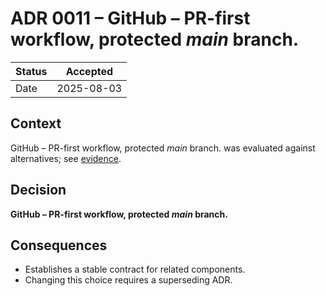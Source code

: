 # ADR 0011 – GitHub – PR-first workflow, protected *main* branch.

| Status | Accepted |
|--------|----------|
| Date   | 2025-08-03 |

## Context
GitHub – PR-first workflow, protected *main* branch. was evaluated against alternatives; see [evidence](../process/github-standards.md).

## Decision
**GitHub – PR-first workflow, protected *main* branch.**

## Consequences
* Establishes a stable contract for related components.
* Changing this choice requires a superseding ADR.
